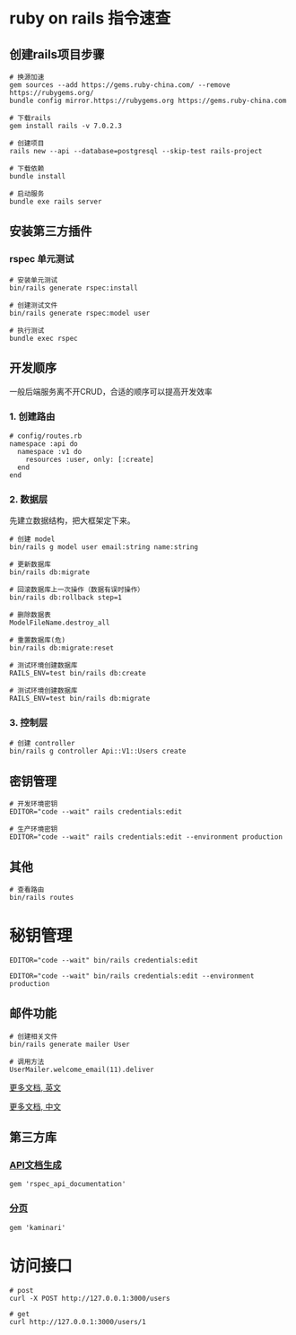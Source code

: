 # ruby on rails 指令速查

## 创建rails项目步骤
```
# 换源加速
gem sources --add https://gems.ruby-china.com/ --remove https://rubygems.org/
bundle config mirror.https://rubygems.org https://gems.ruby-china.com

# 下载rails
gem install rails -v 7.0.2.3

# 创建项目
rails new --api --database=postgresql --skip-test rails-project

# 下载依赖
bundle install

# 启动服务
bundle exe rails server
```

## 安装第三方插件
### rspec 单元测试
```
# 安装单元测试
bin/rails generate rspec:install

# 创建测试文件
bin/rails generate rspec:model user

# 执行测试
bundle exec rspec
```

## 开发顺序
一般后端服务离不开CRUD，合适的顺序可以提高开发效率

### 1. 创建路由
```
# config/routes.rb
namespace :api do
  namespace :v1 do
    resources :user, only: [:create]
  end
end
```
### 2. 数据层
先建立数据结构，把大框架定下来。
```
# 创建 model
bin/rails g model user email:string name:string

# 更新数据库
bin/rails db:migrate

# 回滚数据库上一次操作（数据有误时操作）
bin/rails db:rollback step=1

# 删除数据表
ModelFileName.destroy_all

# 重置数据库(危)
bin/rails db:migrate:reset 

# 测试环境创建数据库
RAILS_ENV=test bin/rails db:create

# 测试环境创建数据库
RAILS_ENV=test bin/rails db:migrate

```
 
### 3. 控制层
```
# 创建 controller
bin/rails g controller Api::V1::Users create
```

## 密钥管理

```
# 开发环境密钥
EDITOR="code --wait" rails credentials:edit

# 生产环境密钥
EDITOR="code --wait" rails credentials:edit --environment production

```

## 其他
 
```
# 查看路由
bin/rails routes 

```


# 秘钥管理
```
EDITOR="code --wait" bin/rails credentials:edit

EDITOR="code --wait" bin/rails credentials:edit --environment production
```

## 邮件功能
```
# 创建相关文件
bin/rails generate mailer User

# 调用方法
UserMailer.welcome_email(11).deliver
```
[更多文档, 英文](https://guides.rubyonrails.org/action_mailer_basics.html)

[更多文档, 中文](https://ruby-china.github.io/rails-guides/v4.1/action_mailer_basics.html)

## 第三方库

### [API文档生成](https://github.com/zipmark/rspec_api_documentation)
```
gem 'rspec_api_documentation'
```

### [分页](https://github.com/kaminari/kaminari)
```
gem 'kaminari'
```

# 访问接口
```
# post
curl -X POST http://127.0.0.1:3000/users

# get
curl http://127.0.0.1:3000/users/1
```


